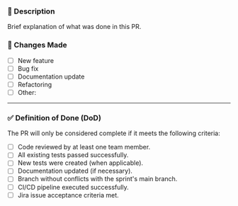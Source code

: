 ### 📝 Description
Brief explanation of what was done in this PR.

### 🔄 Changes Made
- [ ] New feature
- [ ] Bug fix
- [ ] Documentation update
- [ ] Refactoring
- [ ] Other:

---

### ✅ Definition of Done (DoD)
The PR will only be considered complete if it meets the following criteria:

- [ ] Code reviewed by at least one team member.
- [ ] All existing tests passed successfully.
- [ ] New tests were created (when applicable).
- [ ] Documentation updated (if necessary).
- [ ] Branch without conflicts with the sprint's main branch.
- [ ] CI/CD pipeline executed successfully.
- [ ] Jira issue acceptance criteria met.
